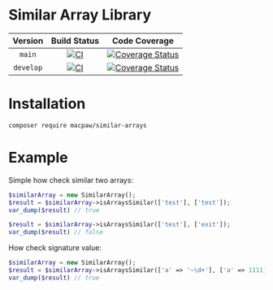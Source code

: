 Similar Array Library
=================================

| Version | Build Status | Code Coverage |
|:---------:|:-------------:|:-----:|
| `main`| [![CI][main Build Status Image]][main Build Status] | [![Coverage Status][main Code Coverage Image]][main Code Coverage] |
| `develop`| [![CI][develop Build Status Image]][develop Build Status] | [![Coverage Status][develop Code Coverage Image]][develop Code Coverage] |

Installation
============

```console
composer require macpaw/similar-arrays
```

Example
============
Simple how check similar two arrays:
```php
$similarArray = new SimilarArray();
$result = $similarArray->isArraysSimilar(['test'], ['test']);
var_dump($result) // true

$result = $similarArray->isArraysSimilar(['test'], ['exit']);
var_dump($result) // false
```

How check signature value:
```php
$similarArray = new SimilarArray();
$result = $similarArray->isArraysSimilar(['a' => '~\d+'], ['a' => 1111], ['a']);
var_dump($result) // true
```

[main Build Status]: https://github.com/macpaw/SimilarArrays/actions?query=workflow%3ACI+branch%main
[main Build Status Image]: https://github.com/macpaw/SimilarArrays/workflows/CI/badge.svg?branch=main
[develop Build Status]: https://github.com/macpaw/SimilarArrays/actions?query=workflow%3ACI+branch%3Adevelop
[develop Build Status Image]: https://github.com/macpaw/SimilarArrays/workflows/CI/badge.svg?branch=develop
[main Code Coverage]: https://codecov.io/gh/macpaw/SimilarArrays/branch/main
[main Code Coverage Image]: https://img.shields.io/codecov/c/github/macpaw/SimilarArrays/main?logo=codecov
[develop Code Coverage]: https://codecov.io/gh/macpaw/SimilarArrays/branch/develop
[develop Code Coverage Image]: https://img.shields.io/codecov/c/github/macpaw/SimilarArrays/develop?logo=codecov
